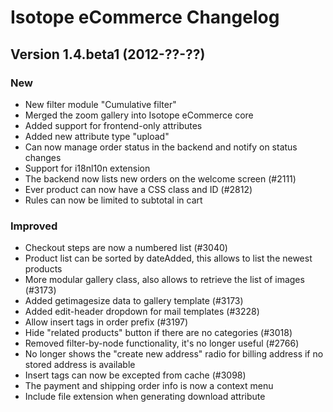 Isotope eCommerce Changelog
===========================


Version 1.4.beta1 (2012-??-??)
------------------------------

### New
- New filter module "Cumulative filter"
- Merged the zoom gallery into Isotope eCommerce core
- Added support for frontend-only attributes
- Added new attribute type "upload"
- Can now manage order status in the backend and notify on status changes
- Support for i18nl10n extension
- The backend now lists new orders on the welcome screen (#2111)
- Ever product can now have a CSS class and ID (#2812)
- Rules can now be limited to subtotal in cart

### Improved
- Checkout steps are now a numbered list (#3040)
- Product list can be sorted by dateAdded, this allows to list the newest products
- More modular gallery class, also allows to retrieve the list of images (#3173)
- Added getimagesize data to gallery template (#3173)
- Added edit-header dropdown for mail templates (#3228)
- Allow insert tags in order prefix (#3197)
- Hide "related products" button if there are no categories (#3018)
- Removed filter-by-node functionality, it's no longer useful (#2766)
- No longer shows the "create new address" radio for billing address if no stored address is available
- Insert tags can now be excepted from cache (#3098)
- The payment and shipping order info is now a context menu
- Include file extension when generating download attribute

